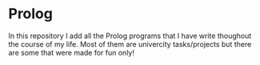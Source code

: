 # Prolog
In this repository I add all the Prolog programs that I have write thoughout the course of my life.
Most of them are univercity tasks/projects but there are some that were made for fun only!
